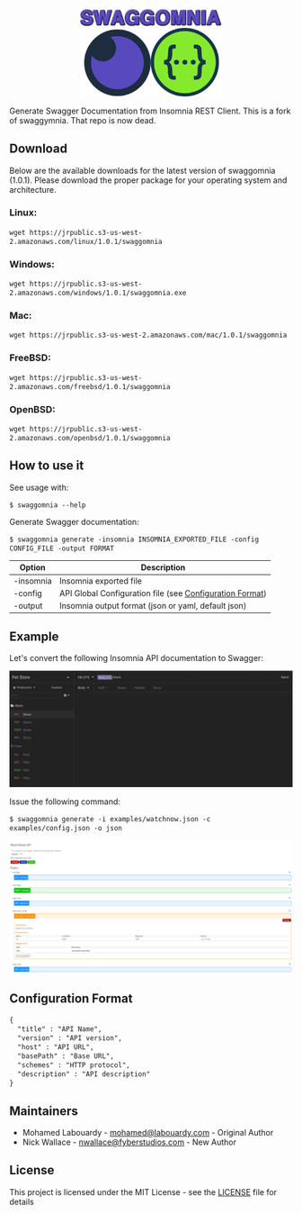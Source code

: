 <div align="center">
  <img src="logo.png" width="50%"/>
</div>

Generate Swagger Documentation from Insomnia REST Client. This is a fork of swaggymnia. That repo is now dead.

## Download

Below are the available downloads for the latest version of swaggomnia  (1.0.1). Please download the proper package for your operating system and architecture.

### Linux:

```
wget https://jrpublic.s3-us-west-2.amazonaws.com/linux/1.0.1/swaggomnia
```

### Windows:

```
wget https://jrpublic.s3-us-west-2.amazonaws.com/windows/1.0.1/swaggomnia.exe
```

### Mac:

```
wget https://jrpublic.s3-us-west-2.amazonaws.com/mac/1.0.1/swaggomnia
```

### FreeBSD:

```
wget https://jrpublic.s3-us-west-2.amazonaws.com/freebsd/1.0.1/swaggomnia
```

### OpenBSD:

```
wget https://jrpublic.s3-us-west-2.amazonaws.com/openbsd/1.0.1/swaggomnia
```

## How to use it

See usage with:

```
$ swaggomnia --help
```

Generate Swagger documentation:

```
$ swaggomnia generate -insomnia INSOMNIA_EXPORTED_FILE -config CONFIG_FILE -output FORMAT
```

| Option | Description |
| ------ | ----------- |
| -insomnia | Insomnia exported file |
| -config | API Global Configuration file (see [Configuration Format](#configuration-format))|
| -output | Insomnia output format (json or yaml, default json)  |


## Example

Let's convert the following Insomnia API documentation to Swagger:

<div align="center">
  <img src="insomnia.png"/>
</div>

Issue the following command:

```
$ swaggomnia generate -i examples/watchnow.json -c examples/config.json -o json
```

<div align="center">
  <img src="swagger.png"/>
</div>

## Configuration Format

```
{
  "title" : "API Name",
  "version" : "API version",
  "host" : "API URL",
  "basePath" : "Base URL",
  "schemes" : "HTTP protocol",
  "description" : "API description"
}
```

## Maintainers

- Mohamed Labouardy - mohamed@labouardy.com - Original Author
- Nick Wallace - nwallace@fyberstudios.com - New Author

## License

This project is licensed under the MIT License - see the [LICENSE](LICENSE) file for details
